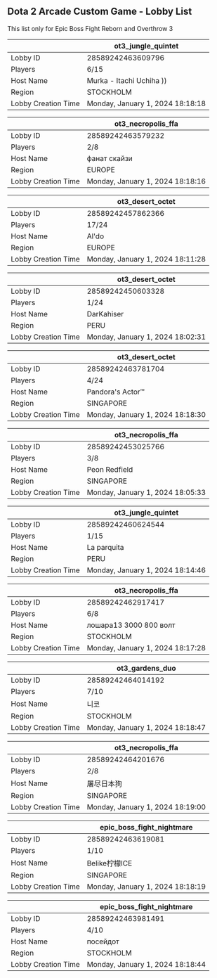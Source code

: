 ## Dota 2 Arcade Custom Game - Lobby List

This list only for Epic Boss Fight Reborn and Overthrow 3

|  | ot3_jungle_quintet |
| ------ | ------ |
| Lobby ID | 28589242463609796 |
| Players | 6/15 |
| Host Name | Murka - Itachi Uchiha )) |
| Region | STOCKHOLM |
| Lobby Creation Time | Monday, January 1, 2024 18:18:18 |


|  | ot3_necropolis_ffa |
| ------ | ------ |
| Lobby ID | 28589242463579232 |
| Players | 2/8 |
| Host Name | фанат скайзи |
| Region | EUROPE |
| Lobby Creation Time | Monday, January 1, 2024 18:18:16 |


|  | ot3_desert_octet |
| ------ | ------ |
| Lobby ID | 28589242457862366 |
| Players | 17/24 |
| Host Name | Al'do |
| Region | EUROPE |
| Lobby Creation Time | Monday, January 1, 2024 18:11:28 |


|  | ot3_desert_octet |
| ------ | ------ |
| Lobby ID | 28589242450603328 |
| Players | 1/24 |
| Host Name | DarKahiser |
| Region | PERU |
| Lobby Creation Time | Monday, January 1, 2024 18:02:31 |


|  | ot3_desert_octet |
| ------ | ------ |
| Lobby ID | 28589242463781704 |
| Players | 4/24 |
| Host Name | Pandora's Actor™ |
| Region | SINGAPORE |
| Lobby Creation Time | Monday, January 1, 2024 18:18:30 |


|  | ot3_necropolis_ffa |
| ------ | ------ |
| Lobby ID | 28589242453025766 |
| Players | 3/8 |
| Host Name | Peon Redfield |
| Region | SINGAPORE |
| Lobby Creation Time | Monday, January 1, 2024 18:05:33 |


|  | ot3_jungle_quintet |
| ------ | ------ |
| Lobby ID | 28589242460624544 |
| Players | 1/15 |
| Host Name | La parquita |
| Region | PERU |
| Lobby Creation Time | Monday, January 1, 2024 18:14:46 |


|  | ot3_necropolis_ffa |
| ------ | ------ |
| Lobby ID | 28589242462917417 |
| Players | 6/8 |
| Host Name | лошара13 3000 800 волт |
| Region | STOCKHOLM |
| Lobby Creation Time | Monday, January 1, 2024 18:17:28 |


|  | ot3_gardens_duo |
| ------ | ------ |
| Lobby ID | 28589242464014192 |
| Players | 7/10 |
| Host Name | 니코 |
| Region | STOCKHOLM |
| Lobby Creation Time | Monday, January 1, 2024 18:18:47 |


|  | ot3_necropolis_ffa |
| ------ | ------ |
| Lobby ID | 28589242464201676 |
| Players | 2/8 |
| Host Name | 屠尽日本狗 |
| Region | SINGAPORE |
| Lobby Creation Time | Monday, January 1, 2024 18:19:00 |


|  | epic_boss_fight_nightmare |
| ------ | ------ |
| Lobby ID | 28589242463619081 |
| Players | 1/10 |
| Host Name | Belike柠檬ICE |
| Region | SINGAPORE |
| Lobby Creation Time | Monday, January 1, 2024 18:18:19 |


|  | epic_boss_fight_nightmare |
| ------ | ------ |
| Lobby ID | 28589242463981491 |
| Players | 4/10 |
| Host Name | посейдот |
| Region | STOCKHOLM |
| Lobby Creation Time | Monday, January 1, 2024 18:18:44 |


